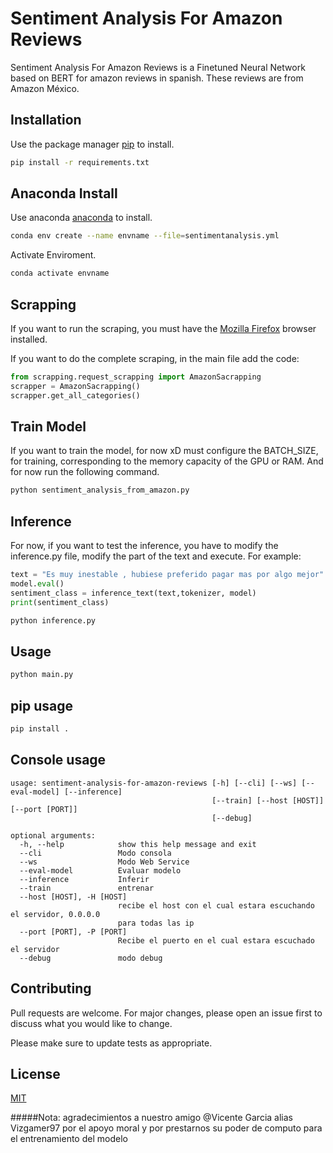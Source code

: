 # Sentiment Analysis For Amazon Reviews

Sentiment Analysis For Amazon Reviews is a Finetuned Neural Network based on BERT for amazon reviews in spanish. These reviews are from Amazon México.


## Installation

Use the package manager [pip](https://pip.pypa.io/en/stable/) to install.

```bash
pip install -r requirements.txt
```

## Anaconda Install

Use anaconda [anaconda](https://www.anaconda.com/) to install.

```bash
conda env create --name envname --file=sentimentanalysis.yml
```
Activate Enviroment.

```bash
conda activate envname
```
## Scrapping
If you want to run the scraping, you must have the [Mozilla Firefox](https://www.mozilla.org/es-ES/firefox/) browser installed.

If you want to do the complete scraping, in the main file add the code:

```python
from scrapping.request_scrapping import AmazonSacrapping
scrapper = AmazonSacrapping()
scrapper.get_all_categories()
```
## Train Model
If you want to train the model, for now xD must configure the BATCH_SIZE, for training, corresponding to the memory capacity of the GPU or RAM. And for now run the following command.
```bash
python sentiment_analysis_from_amazon.py
```

## Inference
For now, if you want to test the inference, you have to modify the inference.py file, modify the part of the text and execute.
For example:
```python
text = "Es muy inestable , hubiese preferido pagar mas por algo mejor"
model.eval()
sentiment_class = inference_text(text,tokenizer, model)
print(sentiment_class)
```
```bash
python inference.py
```

## Usage

```bash
python main.py 
```

## pip usage
```bash
pip install .
```
## Console usage
```
usage: sentiment-analysis-for-amazon-reviews [-h] [--cli] [--ws] [--eval-model] [--inference]
                                             [--train] [--host [HOST]] [--port [PORT]]
                                             [--debug]

optional arguments:
  -h, --help            show this help message and exit
  --cli                 Modo consola
  --ws                  Modo Web Service
  --eval-model          Evaluar modelo
  --inference           Inferir
  --train               entrenar
  --host [HOST], -H [HOST]
                        recibe el host con el cual estara escuchando el servidor, 0.0.0.0
                        para todas las ip
  --port [PORT], -P [PORT]
                        Recibe el puerto en el cual estara escuchado el servidor
  --debug               modo debug

``` 
## Contributing
Pull requests are welcome. For major changes, please open an issue first to discuss what you would like to change.

Please make sure to update tests as appropriate.

## License
[MIT](https://choosealicense.com/licenses/mit/)

#####Nota: agradecimientos a nuestro amigo @Vicente Garcia alias Vizgamer97 por el apoyo moral y por prestarnos su poder de computo para el entrenamiento del modelo
